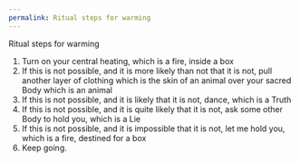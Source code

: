 ```yaml
---
permalink: Ritual steps for warming
---
```

Ritual steps for warming

1. Turn on your central heating, which is a fire, inside a box
2. If this is not possible, and it is more likely than not that it is not, pull another layer of clothing which is the skin of an animal over your sacred Body which is an animal 
3. If this is not possible, and it is likely that it is not, dance, which is a Truth
4. If this is not possible, and it is quite likely that it is not, ask some other Body to hold you, which is a Lie
5. If this is not possible, and it is impossible that it is not, let me hold you, which is a fire, destined for a box
6. Keep going.

